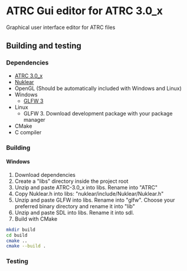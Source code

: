 # ATRC Gui editor for ATRC 3.0_x

Graphical user interface editor for ATRC files

## Building and testing

### Dependencies

 - [ATRC 3.0_x](https://github.com/Antonako1/ATRC/releases/)
 - [Nuklear](https://github.com/Immediate-Mode-UI/Nuklear)
 - OpenGL (Should be automatically included with Windows and Linux)
 - Windows
    - [GLFW 3](https://www.glfw.org/download)
 - Linux
    - GLFW 3. Download development package with your package manager
 - CMake
 - C compiler

### Building

#### Windows

1. Download dependencies
2. Create a "libs" directory inside the project root
3. Unzip and paste ATRC-3.0_x into libs. Rename into "ATRC"
4. Copy Nuklear.h into libs: "nuklear/include/Nuklear/Nuklear.h"
5. Unzip and paste GLFW into libs. Rename into "glfw". Choose your preferred binary directory and rename it into "lib"
6. Unzip and paste SDL into libs. Rename it into sdl.
7. Build with CMake

```bash
mkdir build
cd build
cmake ..
cmake --build .
```

### Testing